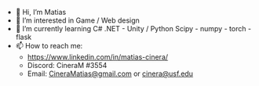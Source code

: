 - 👋 Hi, I’m Matias
- 👀 I’m interested in Game / Web design
- 🌱 I’m currently learning C# .NET - Unity / Python Scipy - numpy - torch - flask
- 📫 How to reach me: 
  - https://www.linkedin.com/in/matias-cinera/  
  - Discord: CineraM #3554  
  - Email: CineraMatias@gmail.com or cinera@usf.edu

<!---
CineraM/CineraM is a ✨ special ✨ repository because its `README.md` (this file) appears on your GitHub profile.
You can click the Preview link to take a look at your changes.
--->
